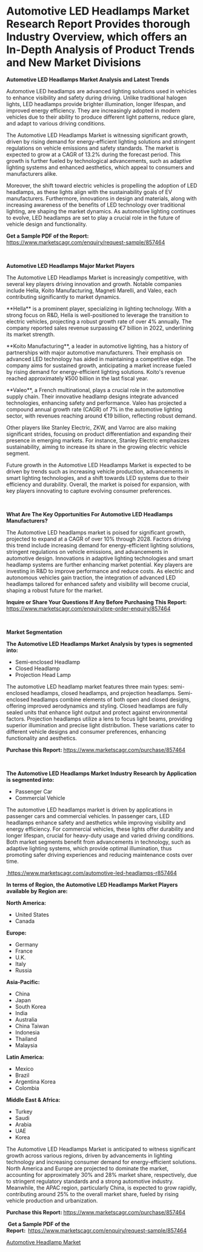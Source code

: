 <p><h1>Automotive LED Headlamps Market Research Report Provides thorough Industry Overview, which offers an In-Depth Analysis of Product Trends and New Market Divisions</h1></p><p><strong>Automotive LED Headlamps Market Analysis and Latest Trends</strong></p>
<p><p>Automotive LED headlamps are advanced lighting solutions used in vehicles to enhance visibility and safety during driving. Unlike traditional halogen lights, LED headlamps provide brighter illumination, longer lifespan, and improved energy efficiency. They are increasingly adopted in modern vehicles due to their ability to produce different light patterns, reduce glare, and adapt to various driving conditions.</p><p>The Automotive LED Headlamps Market is witnessing significant growth, driven by rising demand for energy-efficient lighting solutions and stringent regulations on vehicle emissions and safety standards. The market is expected to grow at a CAGR of 13.2% during the forecast period. This growth is further fueled by technological advancements, such as adaptive lighting systems and enhanced aesthetics, which appeal to consumers and manufacturers alike.</p><p>Moreover, the shift toward electric vehicles is propelling the adoption of LED headlamps, as these lights align with the sustainability goals of EV manufacturers. Furthermore, innovations in design and materials, along with increasing awareness of the benefits of LED technology over traditional lighting, are shaping the market dynamics. As automotive lighting continues to evolve, LED headlamps are set to play a crucial role in the future of vehicle design and functionality.</p></p>
<p><strong>Get a Sample PDF of the Report:&nbsp;</strong> <a href="https://www.marketscagr.com/enquiry/request-sample/857464?utm_campaign=2796&utm_medium=2&utm_source=Github&utm_content=ia&utm_term=30032025&utm_id=automotive-led-headlamps">https://www.marketscagr.com/enquiry/request-sample/857464</a></p>
<p>&nbsp;</p>
<p><strong>Automotive LED Headlamps Major Market Players</strong></p>
<p><p>The Automotive LED Headlamps Market is increasingly competitive, with several key players driving innovation and growth. Notable companies include Hella, Koito Manufacturing, Magneti Marelli, and Valeo, each contributing significantly to market dynamics.</p><p>**Hella** is a prominent player, specializing in lighting technology. With a strong focus on R&D, Hella is well-positioned to leverage the transition to electric vehicles, projecting a robust growth rate of over 4% annually. The company reported sales revenue surpassing €7 billion in 2022, underlining its market strength.</p><p>**Koito Manufacturing**, a leader in automotive lighting, has a history of partnerships with major automotive manufacturers. Their emphasis on advanced LED technology has aided in maintaining a competitive edge. The company aims for sustained growth, anticipating a market increase fueled by rising demand for energy-efficient lighting solutions. Koito's revenue reached approximately ¥500 billion in the last fiscal year.</p><p>**Valeo**, a French multinational, plays a crucial role in the automotive supply chain. Their innovative headlamp designs integrate advanced technologies, enhancing safety and performance. Valeo has projected a compound annual growth rate (CAGR) of 7% in the automotive lighting sector, with revenues reaching around €19 billion, reflecting robust demand.</p><p>Other players like Stanley Electric, ZKW, and Varroc are also making significant strides, focusing on product differentiation and expanding their presence in emerging markets. For instance, Stanley Electric emphasizes sustainability, aiming to increase its share in the growing electric vehicle segment.</p><p>Future growth in the Automotive LED Headlamps Market is expected to be driven by trends such as increasing vehicle production, advancements in smart lighting technologies, and a shift towards LED systems due to their efficiency and durability. Overall, the market is poised for expansion, with key players innovating to capture evolving consumer preferences.</p></p>
<p>&nbsp;</p>
<p><strong>What Are The Key Opportunities For Automotive LED Headlamps Manufacturers?</strong></p>
<p><p>The Automotive LED headlamps market is poised for significant growth, projected to expand at a CAGR of over 10% through 2028. Factors driving this trend include increasing demand for energy-efficient lighting solutions, stringent regulations on vehicle emissions, and advancements in automotive design. Innovations in adaptive lighting technologies and smart headlamp systems are further enhancing market potential. Key players are investing in R&D to improve performance and reduce costs. As electric and autonomous vehicles gain traction, the integration of advanced LED headlamps tailored for enhanced safety and visibility will become crucial, shaping a robust future for the market.</p></p>
<p><strong>Inquire or Share Your Questions If Any Before Purchasing This Report:</strong> <a href="https://www.marketscagr.com/enquiry/pre-order-enquiry/857464?utm_campaign=2796&utm_medium=2&utm_source=Github&utm_content=ia&utm_term=30032025&utm_id=automotive-led-headlamps">https://www.marketscagr.com/enquiry/pre-order-enquiry/857464</a></p>
<p>&nbsp;</p>
<p><strong>Market Segmentation</strong></p>
<p><strong>The Automotive LED Headlamps Market Analysis by types is segmented into:</strong></p>
<p><ul><li>Semi-enclosed Headlamp</li><li>Closed Headlamp</li><li>Projection Head Lamp</li></ul></p>
<p><p>The automotive LED headlamp market features three main types: semi-enclosed headlamps, closed headlamps, and projection headlamps. Semi-enclosed headlamps combine elements of both open and closed designs, offering improved aerodynamics and styling. Closed headlamps are fully sealed units that enhance light output and protect against environmental factors. Projection headlamps utilize a lens to focus light beams, providing superior illumination and precise light distribution. These variations cater to different vehicle designs and consumer preferences, enhancing functionality and aesthetics.</p></p>
<p><strong>Purchase this Report:&nbsp;</strong><a href="https://www.marketscagr.com/purchase/857464?utm_campaign=2796&utm_medium=2&utm_source=Github&utm_content=ia&utm_term=30032025&utm_id=automotive-led-headlamps">https://www.marketscagr.com/purchase/857464</a></p>
<p>&nbsp;</p>
<p><strong>The Automotive LED Headlamps Market Industry Research by Application is segmented into:</strong></p>
<p><ul><li>Passenger Car</li><li>Commercial Vehicle</li></ul></p>
<p><p>The automotive LED headlamps market is driven by applications in passenger cars and commercial vehicles. In passenger cars, LED headlamps enhance safety and aesthetics while improving visibility and energy efficiency. For commercial vehicles, these lights offer durability and longer lifespan, crucial for heavy-duty usage and varied driving conditions. Both market segments benefit from advancements in technology, such as adaptive lighting systems, which provide optimal illumination, thus promoting safer driving experiences and reducing maintenance costs over time.</p></p>
<p><a href="https://www.marketscagr.com/automotive-led-headlamps-r857464?utm_campaign=2796&utm_medium=2&utm_source=Github&utm_content=ia&utm_term=30032025&utm_id=automotive-led-headlamps">&nbsp;https://www.marketscagr.com/automotive-led-headlamps-r857464</a></p>
<p><strong>In terms of Region, the Automotive LED Headlamps Market Players available by Region are:</strong></p>
<p>
    <p> <strong> North America: </strong>
        <ul>
            <li>United States</li>
            <li>Canada</li>
        </ul>
        </p> 
    <p> <strong> Europe: </strong>
        <ul>
            <li>Germany</li>
            <li>France</li>
            <li>U.K.</li>
            <li>Italy</li>
            <li>Russia</li>
        </ul>
        </p> 
    <p> <strong> Asia-Pacific: </strong>
        <ul>
            <li>China</li>
            <li>Japan</li>
            <li>South Korea</li>
            <li>India</li>
            <li>Australia</li>
            <li>China Taiwan</li>
            <li>Indonesia</li>
            <li>Thailand</li>
            <li>Malaysia</li>
        </ul>
        </p> 
    <p> <strong> Latin America: </strong>
        <ul>
            <li>Mexico</li>
            <li>Brazil</li>
            <li>Argentina Korea</li>
            <li>Colombia</li>
        </ul>
        </p> 
    <p> <strong> Middle East & Africa: </strong>
        <ul>
            <li>Turkey</li>
            <li>Saudi</li>
            <li>Arabia</li>
            <li>UAE</li>
            <li>Korea</li>
        </ul>
    </p>
    </p>
<p><p>The Automotive LED Headlamps Market is anticipated to witness significant growth across various regions, driven by advancements in lighting technology and increasing consumer demand for energy-efficient solutions. North America and Europe are projected to dominate the market, accounting for approximately 30% and 28% market share, respectively, due to stringent regulatory standards and a strong automotive industry. Meanwhile, the APAC region, particularly China, is expected to grow rapidly, contributing around 25% to the overall market share, fueled by rising vehicle production and urbanization.</p></p>
<p><strong>Purchase this Report: </strong><a href="https://www.marketscagr.com/purchase/857464?utm_campaign=2796&utm_medium=2&utm_source=Github&utm_content=ia&utm_term=30032025&utm_id=automotive-led-headlamps">https://www.marketscagr.com/purchase/857464</a></p>
<p>&nbsp;<strong>Get a Sample PDF of the Report:&nbsp;&nbsp;</strong><a href="https://www.marketscagr.com/enquiry/request-sample/857464?utm_campaign=2796&utm_medium=2&utm_source=Github&utm_content=ia&utm_term=30032025&utm_id=automotive-led-headlamps">https://www.marketscagr.com/enquiry/request-sample/857464</a></p>
<p><strong></strong></p>
<p><p><a href="https://github.com/popupioo/Market-Research-Report-List-1/blob/main/automotive-headlamp-market.md?utm_campaign=2796&utm_medium=2&utm_source=Github&utm_content=ia&utm_term=30032025&utm_id=automotive-led-headlamps">Automotive Headlamp Market</a></p></p>